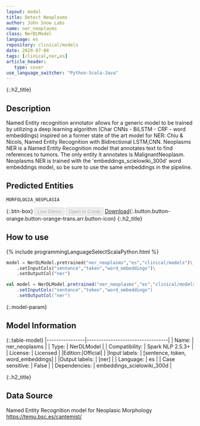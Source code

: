 ```yaml
---
layout: model
title: Detect Neoplasms 
author: John Snow Labs
name: ner_neoplasms
class: NerDLModel
language: es
repository: clinical/models
date: 2020-07-08
tags: [clinical,ner,es]
article_header:
   type: cover
use_language_switcher: "Python-Scala-Java"
---
```


{:.h2_title}
## Description
Named Entity recognition annotator allows for a generic model to be trained by utilizing a deep learning algorithm (Char CNNs - BiLSTM - CRF - word embeddings) inspired on a former state of the art model for NER: Chiu & Nicols, Named Entity Recognition with Bidirectional LSTM,CNN.
Neoplasms NER is a Named Entity Recognition model that annotates text to find references to tumors. The only entity it annotates is MalignantNeoplasm. Neoplasms NER is trained with the 'embeddings_scielowiki_300d' word embeddings model, so be sure to use the same embeddings in the pipeline.

## Predicted Entities 
``MORFOLOGIA_NEOPLASIA``

{:.btn-box}
<button class="button button-orange" disabled>Live Demo</button>
<button class="button button-orange" disabled>Open in Colab</button>
[Download](https://s3.amazonaws.com/auxdata.johnsnowlabs.com/clinical/models/ner_neoplasms_es_2.5.3_2.4_1594168624415.zip){:.button.button-orange.button-orange-trans.arr.button-icon}
{:.h2_title}
## How to use 
<div class="tabs-box" markdown="1">

{% include programmingLanguageSelectScalaPython.html %}

```python
model = NerDLModel.pretrained("ner_neoplasms","es","clinical/models")\
	.setInputCols("sentence","token","word_embeddings")\
	.setOutputCol("ner")
```

```scala
val model = NerDLModel.pretrained("ner_neoplasms","es","clinical/models")
	.setInputCols("sentence","token","word_embeddings")
	.setOutputCol("ner")
```
</div>



{:.model-param}
## Model Information

{:.table-model}
|----------------|----------------------------------|
| Name:           | ner_neoplasms                    |
| Type:    | NerDLModel                       |
| Compatibility:  | Spark NLP 2.5.3+                            |
| License:        | Licensed                         |
|Edition:|Official|                       |
|Input labels:         | [sentence, token, word_embeddings] |
|Output labels:        | [ner]                              |
| Language:       | es                               |
| Case sensitive: | False                            |
| Dependencies:  | embeddings_scielowiki_300d       |

{:.h2_title}
## Data Source
Named Entity Recognition model for Neoplasic Morphology
https://temu.bsc.es/cantemist/